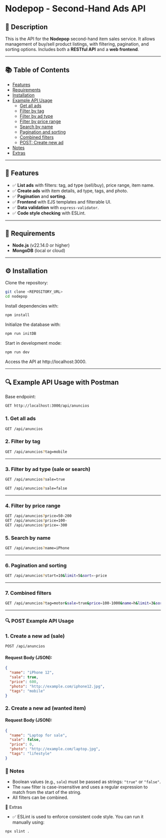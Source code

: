 
# Nodepop - Second-Hand Ads API

## 📖 Description

This is the API for the **Nodepop** second-hand item sales service. It allows management of buy/sell product listings, with filtering, pagination, and sorting options. Includes both a **RESTful API** and a **web frontend**.

---

## 📚 Table of Contents

- [Features](#features)
- [Requirements](#requirements)
- [Installation](#installation)
- [Example API Usage](#example-api-usage-with-postman)
  - [Get all ads](#1-get-all-ads)
  - [Filter by tag](#2-filter-by-tag)
  - [Filter by ad type](#3-filter-by-ad-type-sale-or-search)
  - [Filter by price range](#4-filter-by-price-range)
  - [Search by name](#5-search-by-name)
  - [Pagination and sorting](#6-pagination-and-sorting)
  - [Combined filters](#7-combined-filters)
  - [POST: Create new ad](#🔍-post-example-api-usage)
- [Notes](#notes)
- [Extras](#extras)

---

## 🚀 Features

- ✅ **List ads** with filters: tag, ad type (sell/buy), price range, item name.
- ✅ **Create ads** with item details, ad type, tags, and photo.
- ✅ **Pagination** and **sorting**.
- ✅ **Frontend** with EJS templates and filterable UI.
- ✅ **Data validation** with `express-validator`.
- ✅ **Code style checking** with ESLint.

---

## 🧰 Requirements

- **Node.js** (v22.14.0 or higher)
- **MongoDB** (local or cloud)

---

## ⚙️ Installation

Clone the repository:

```sh
git clone <REPOSITORY_URL>
cd nodepop
```

Install dependencies with:

```sh
npm install
```

Initialize the database with:

```sh
npm run initDB
```

Start in development mode:

```sh
npm run dev
```

Access the API at http://localhost:3000.

---

## 🔍 Example API Usage with Postman

Base endpoint:

```sh
GET http://localhost:3000/api/anuncios
```

### 1. Get all ads

```sh
GET /api/anuncios
```

### 2. Filter by tag

```sh
GET /api/anuncios?tag=mobile
```

---

### 3. Filter by ad type (sale or search)

```sh
GET /api/anuncios?sale=true
```

```sh
GET /api/anuncios?sale=false
```

---

### 4. Filter by price range

```sh
GET /api/anuncios?price=50-200
GET /api/anuncios?price=100-
GET /api/anuncios?price=-300
```

### 5. Search by name

```sh
GET /api/anuncios?name=iPhone
```

---

### 6. Pagination and sorting

```sh
GET /api/anuncios?start=10&limit=5&sort=-price
```

---

### 7. Combined filters

```sh
GET /api/anuncios?tag=motor&sale=true&price=100-1000&name=h&limit=3&sort=-price
```

---

### 🔍 POST Example API Usage

### 1. Create a new ad (sale)

```sh
POST /api/anuncios
```

#### Request Body (JSON):

```json
{
  "name": "iPhone 12",
  "sale": true,
  "price": 600,
  "photo": "http://example.com/iphone12.jpg",
  "tags": "mobile"
}
```



### 2. Create a new ad (wanted item)

#### Request Body (JSON):

```json
{
  "name": "Laptop for sale",
  "sale": false,
  "price": 0,
  "photo": "http://example.com/laptop.jpg",
  "tags": "lifestyle"
}
```

### 📌 Notes

- Boolean values (e.g., `sale`) must be passed as strings: `"true"` or `"false"`.
- The `name` filter is case-insensitive and uses a regular expression to match from the start of the string.
- All filters can be combined.


🧪 Extras

- ✅ ESLint is used to enforce consistent code style.
You can run it manually using:

```sh
npx slint .
```

